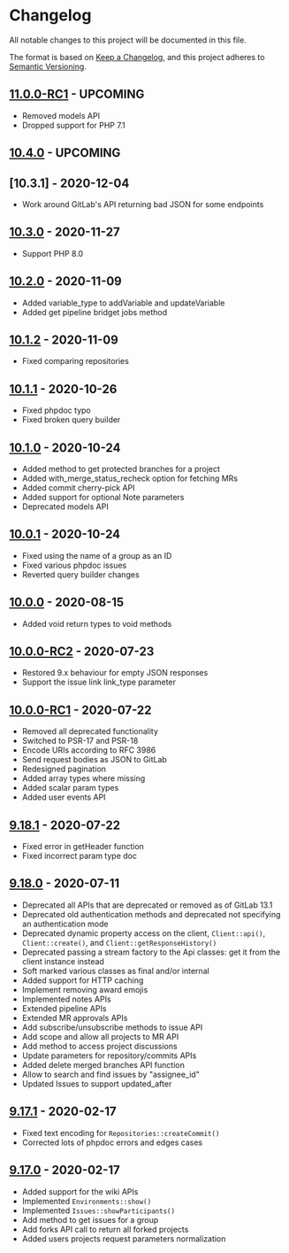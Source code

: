 # Changelog

All notable changes to this project will be documented in this file.

The format is based on [Keep a Changelog](https://keepachangelog.com/en/1.0.0/),
and this project adheres to [Semantic Versioning](https://semver.org/spec/v2.0.0.html).

## [11.0.0-RC1] - UPCOMING

* Removed models API
* Dropped support for PHP 7.1

[11.0.0-RC1]: https://github.com/GitLabPHP/Client/compare/10.3.0...11.0.0-RC1

## [10.4.0] - UPCOMING

[10.4.0]: https://github.com/GitLabPHP/Client/compare/10.3.1...10.4.0

## [10.3.1] - 2020-12-04

* Work around GitLab's API returning bad JSON for some endpoints

[10.3.0]: https://github.com/GitLabPHP/Client/compare/10.3.0...10.3.1

## [10.3.0] - 2020-11-27

* Support PHP 8.0

[10.3.0]: https://github.com/GitLabPHP/Client/compare/10.2.0...10.3.0

## [10.2.0] - 2020-11-09

* Added variable_type to addVariable and updateVariable
* Added get pipeline bridget jobs method

[10.2.0]: https://github.com/GitLabPHP/Client/compare/10.1.2...10.2.0

## [10.1.2] - 2020-11-09

* Fixed comparing repositories

[10.1.2]: https://github.com/GitLabPHP/Client/compare/10.1.1...10.1.2

## [10.1.1] - 2020-10-26

* Fixed phpdoc typo
* Fixed broken query builder

[10.1.1]: https://github.com/GitLabPHP/Client/compare/10.1.0...10.1.1

## [10.1.0] - 2020-10-24

* Added method to get protected branches for a project
* Added with_merge_status_recheck option for fetching MRs
* Added commit cherry-pick API
* Added support for optional Note parameters 
* Deprecated models API

[10.1.0]: https://github.com/GitLabPHP/Client/compare/10.0.1...10.1.0

## [10.0.1] - 2020-10-24

* Fixed using the name of a group as an ID
* Fixed various phpdoc issues
* Reverted query builder changes

[10.0.1]: https://github.com/GitLabPHP/Client/compare/10.0.0...10.0.1

## [10.0.0] - 2020-08-15

* Added void return types to void methods

[10.0.0]: https://github.com/GitLabPHP/Client/compare/10.0.0-RC2...10.0.0

## [10.0.0-RC2] - 2020-07-23

* Restored 9.x behaviour for empty JSON responses
* Support the issue link link_type parameter

[10.0.0-RC2]: https://github.com/GitLabPHP/Client/compare/10.0.0-RC1...10.0.0-RC2

## [10.0.0-RC1] - 2020-07-22

* Removed all deprecated functionality
* Switched to PSR-17 and PSR-18
* Encode URIs according to RFC 3986
* Send request bodies as JSON to GitLab
* Redesigned pagination
* Added array types where missing
* Added scalar param types
* Added user events API

[10.0.0-RC1]: https://github.com/GitLabPHP/Client/compare/9.18.1...10.0.0-RC1

## [9.18.1] - 2020-07-22

* Fixed error in getHeader function
* Fixed incorrect param type doc

[9.18.1]: https://github.com/GitLabPHP/Client/compare/9.18.0...9.18.1

## [9.18.0] - 2020-07-11

* Deprecated all APIs that are deprecated or removed as of GitLab 13.1
* Deprecated old authentication methods and deprecated not specifying an authentication mode
* Deprecated dynamic property access on the client, `Client::api()`, `Client::create()`, and `Client::getResponseHistory()`
* Deprecated passing a stream factory to the Api classes: get it from the client instance instead
* Soft marked various classes as final and/or internal
* Added support for HTTP caching
* Implement removing award emojis
* Implemented notes APIs
* Extended pipeline APIs
* Extended MR approvals APIs
* Add subscribe/unsubscribe methods to issue API
* Add scope and allow all projects to MR API
* Add method to access project discussions
* Update parameters for repository/commits APIs
* Added delete merged branches API function
* Allow to search and find issues by "assignee_id"
* Updated Issues to support updated_after

[9.18.0]: https://github.com/GitLabPHP/Client/compare/9.17.1...9.18.0

## [9.17.1] - 2020-02-17

* Fixed text encoding for `Repositories::createCommit()`
* Corrected lots of phpdoc errors and edges cases

[9.17.1]: https://github.com/GitLabPHP/Client/compare/9.17.0...9.17.1

## [9.17.0] - 2020-02-17

* Added support for the wiki APIs
* Implemented `Environments::show()`
* Implemented `Issues::showParticipants()`
* Add method to get issues for a group
* Add forks API call to return all forked projects
* Added users projects request parameters normalization

[9.17.0]: https://github.com/GitLabPHP/Client/compare/9.16.0...9.17.0
